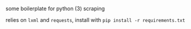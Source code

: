 some boilerplate for python (3) scraping

relies on `lxml` and `requests`, install with `pip install -r requirements.txt`